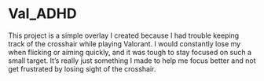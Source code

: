 # Val_ADHD
This project is a simple overlay I created because I had trouble keeping track of the crosshair while playing Valorant. I would constantly lose my when flicking or aiming quickly, and it was tough to stay focused on such a small target. It’s really just something I made to help me focus better and not get frustrated by losing sight of the crosshair.
